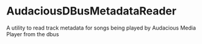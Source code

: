 # AudaciousDBusMetadataReader
A utility to read track metadata for songs being played by Audacious Media Player from the dbus
